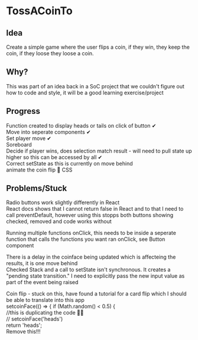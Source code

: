 # TossACoinTo

## Idea  

Create a simple game where the user flips a coin, if they win, they keep the coin, if they loose they loose a coin.

## Why?
This was part of an idea back in a SoC project that we couldn't figure out how to code and style, it will be a good learning exercise/project 

## Progress  
Function created to display heads or tails on click of button ✔  
Move into seperate components ✔  
Set player move ✔  
Soreboard  
Decide if player wins, does selection match result - will need to pull state up higher so this can be accessed by all ✔  
Correct setState as this is currently on move behind  
animate the coin flip 🤔
CSS  

## Problems/Stuck
Radio buttons work slightly differently in React  
React docs shows that I cannot return false in React and to that I need to call preventDefault, however using this stopps both buttons showing checked, removed and code works without  

Running multiple functions onClick, this needs to be inside a seperate function that calls the functions you want ran onClick, see Button component  

There is a delay in the coinface being updated which is affecteing the results, it is one move behind  
Checked Stack and a call to setState isn't synchronous. It creates a "pending state transition." I need to explicitly pass the new input value as part of the event being raised

Coin flip - stuck on this, have found a tutorial for a card flip which I should be able to translate into this app  
setcoinFace(() => {
          if (Math.random() < 0.5) {  
            //this is duplicating the code 🤦‍♂️  
            // setcoinFace('heads')  
            return 'heads';  
Remove this!!! 